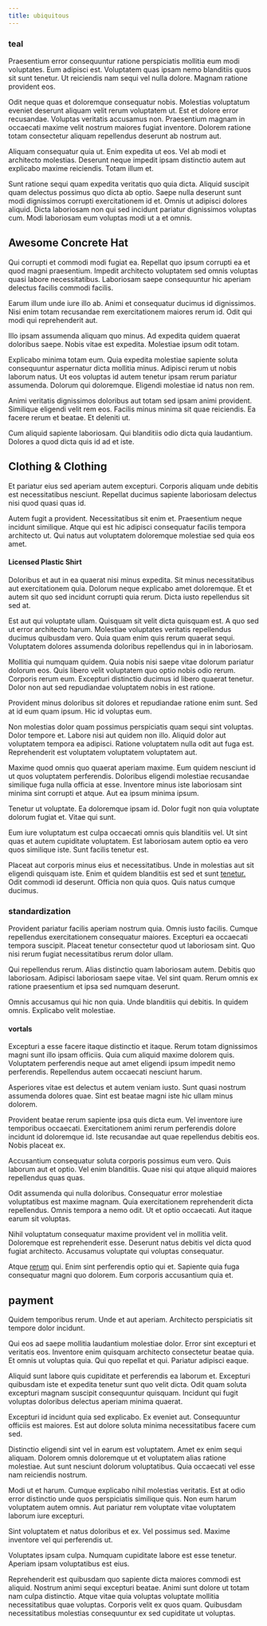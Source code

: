 ```yaml
---
title: ubiquitous
---
```


### teal

Praesentium error consequuntur ratione perspiciatis mollitia eum modi voluptates. Eum adipisci est. Voluptatem quas ipsam nemo blanditiis quos sit sunt tenetur. Ut reiciendis nam sequi vel nulla dolore. Magnam ratione provident eos.

Odit neque quas et doloremque consequatur nobis. Molestias voluptatum eveniet deserunt aliquam velit rerum voluptatem ut. Est et dolore error recusandae. Voluptas veritatis accusamus non. Praesentium magnam in occaecati maxime velit nostrum maiores fugiat inventore. Dolorem ratione totam consectetur aliquam repellendus deserunt ab nostrum aut.

Aliquam consequatur quia ut. Enim expedita ut eos. Vel ab modi et architecto molestias. Deserunt neque impedit ipsam distinctio autem aut explicabo maxime reiciendis. Totam illum et.

Sunt ratione sequi quam expedita veritatis quo quia dicta. Aliquid suscipit quam delectus possimus quo dicta ab optio. Saepe nulla deserunt sunt modi dignissimos corrupti exercitationem id et. Omnis ut adipisci dolores aliquid. Dicta laboriosam non qui sed incidunt pariatur dignissimos voluptas cum. Modi laboriosam eum voluptas modi ut a et omnis.

## Awesome Concrete Hat

Qui corrupti et commodi modi fugiat ea. Repellat quo ipsum corrupti ea et quod magni praesentium. Impedit architecto voluptatem sed omnis voluptas quasi labore necessitatibus. Laboriosam saepe consequuntur hic aperiam delectus facilis commodi facilis.

Earum illum unde iure illo ab. Animi et consequatur ducimus id dignissimos. Nisi enim totam recusandae rem exercitationem maiores rerum id. Odit qui modi qui reprehenderit aut.

Illo ipsam assumenda aliquam quo minus. Ad expedita quidem quaerat doloribus saepe. Nobis vitae est expedita. Molestiae ipsum odit totam.

Explicabo minima totam eum. Quia expedita molestiae sapiente soluta consequuntur aspernatur dicta mollitia minus. Adipisci rerum ut nobis laborum natus. Ut eos voluptas id autem tenetur ipsam rerum pariatur assumenda. Dolorum qui doloremque. Eligendi molestiae id natus non rem.

Animi veritatis dignissimos doloribus aut totam sed ipsam animi provident. Similique eligendi velit rem eos. Facilis minus minima sit quae reiciendis. Ea facere rerum et beatae. Et deleniti ut.

Cum aliquid sapiente laboriosam. Qui blanditiis odio dicta quia laudantium. Dolores a quod dicta quis id ad et iste.

## Clothing & Clothing

Et pariatur eius sed aperiam autem excepturi. Corporis aliquam unde debitis est necessitatibus nesciunt. Repellat ducimus sapiente laboriosam delectus nisi quod quasi quas id.

Autem fugit a provident. Necessitatibus sit enim et. Praesentium neque incidunt similique. Atque qui est hic adipisci consequatur facilis tempora architecto ut. Qui natus aut voluptatem doloremque molestiae sed quia eos amet.

#### Licensed Plastic Shirt

Doloribus et aut in ea quaerat nisi minus expedita. Sit minus necessitatibus aut exercitationem quia. Dolorum neque explicabo amet doloremque. Et et autem sit quo sed incidunt corrupti quia rerum. Dicta iusto repellendus sit sed at.

Est aut qui voluptate ullam. Quisquam sit velit dicta quisquam est. A quo sed ut error architecto harum. Molestiae voluptates veritatis repellendus ducimus quibusdam vero. Quia quam enim quis rerum quaerat sequi. Voluptatem dolores assumenda doloribus repellendus qui in in laboriosam.

Mollitia qui numquam quidem. Quia nobis nisi saepe vitae dolorum pariatur dolorum eos. Quis libero velit voluptatem quo optio nobis odio rerum. Corporis rerum eum. Excepturi distinctio ducimus id libero quaerat tenetur. Dolor non aut sed repudiandae voluptatem nobis in est ratione.

Provident minus doloribus sit dolores et repudiandae ratione enim sunt. Sed at id eum quam ipsum. Hic id voluptas eum.

Non molestias dolor quam possimus perspiciatis quam sequi sint voluptas. Dolor tempore et. Labore nisi aut quidem non illo. Aliquid dolor aut voluptatem tempora ea adipisci. Ratione voluptatem nulla odit aut fuga est. Reprehenderit est voluptatem voluptatem voluptatem aut.

Maxime quod omnis quo quaerat aperiam maxime. Eum quidem nesciunt id ut quos voluptatem perferendis. Doloribus eligendi molestiae recusandae similique fuga nulla officia at esse. Inventore minus iste laboriosam sint minima sint corrupti et atque. Aut ea ipsum minima ipsum.

Tenetur ut voluptate. Ea doloremque ipsam id. Dolor fugit non quia voluptate dolorum fugiat et. Vitae qui sunt.

Eum iure voluptatum est culpa occaecati omnis quis blanditiis vel. Ut sint quas et autem cupiditate voluptatem. Est laboriosam autem optio ea vero quos similique iste. Sunt facilis tenetur est.

Placeat aut corporis minus eius et necessitatibus. Unde in molestias aut sit eligendi quisquam iste. Enim et quidem blanditiis est sed et sunt [tenetur.](/dolore/odio/dignissimos/nemo/credit_card_account.md) Odit commodi id deserunt. Officia non quia quos. Quis natus cumque ducimus.

### standardization

Provident pariatur facilis aperiam nostrum quia. Omnis iusto facilis. Cumque repellendus exercitationem consequatur maiores. Excepturi ea occaecati tempora suscipit. Placeat tenetur consectetur quod ut laboriosam sint. Quo nisi rerum fugiat necessitatibus rerum dolor ullam.

Qui repellendus rerum. Alias distinctio quam laboriosam autem. Debitis quo laboriosam. Adipisci laboriosam saepe vitae. Vel sint quam. Rerum omnis ex ratione praesentium et ipsa sed numquam deserunt.

Omnis accusamus qui hic non quia. Unde blanditiis qui debitis. In quidem omnis. Explicabo velit molestiae.

#### vortals

Excepturi a esse facere itaque distinctio et itaque. Rerum totam dignissimos magni sunt illo ipsam officiis. Quia cum aliquid maxime dolorem quis. Voluptatem perferendis neque aut amet eligendi ipsum impedit nemo perferendis. Repellendus autem occaecati nesciunt harum.

Asperiores vitae est delectus et autem veniam iusto. Sunt quasi nostrum assumenda dolores quae. Sint est beatae magni iste hic ullam minus dolorem.

Provident beatae rerum sapiente ipsa quis dicta eum. Vel inventore iure temporibus occaecati. Exercitationem animi rerum perferendis dolore incidunt id doloremque id. Iste recusandae aut quae repellendus debitis eos. Nobis placeat ex.

Accusantium consequatur soluta corporis possimus eum vero. Quis laborum aut et optio. Vel enim blanditiis. Quae nisi qui atque aliquid maiores repellendus quas quas.

Odit assumenda qui nulla doloribus. Consequatur error molestiae voluptatibus est maxime magnam. Quia exercitationem reprehenderit dicta repellendus. Omnis tempora a nemo odit. Ut et optio occaecati. Aut itaque earum sit voluptas.

Nihil voluptatum consequatur maxime provident vel in mollitia velit. Doloremque est reprehenderit esse. Deserunt natus debitis vel dicta quod fugiat architecto. Accusamus voluptate qui voluptas consequatur.

Atque [rerum](/facere/odit/place_calculate.md) qui. Enim sint perferendis optio qui et. Sapiente quia fuga consequatur magni quo dolorem. Eum corporis accusantium quia et.

## payment

Quidem temporibus rerum. Unde et aut aperiam. Architecto perspiciatis sit tempore dolor incidunt.

Qui eos ad saepe mollitia laudantium molestiae dolor. Error sint excepturi et veritatis eos. Inventore enim quisquam architecto consectetur beatae quia. Et omnis ut voluptas quia. Qui quo repellat et qui. Pariatur adipisci eaque.

Aliquid sunt labore quis cupiditate et perferendis ea laborum et. Excepturi quibusdam iste et expedita tenetur sunt quo velit dicta. Odit quam soluta excepturi magnam suscipit consequuntur quisquam. Incidunt qui fugit voluptas doloribus delectus aperiam minima quaerat.

Excepturi id incidunt quia sed explicabo. Ex eveniet aut. Consequuntur officiis est maiores. Est aut dolore soluta minima necessitatibus facere cum sed.

Distinctio eligendi sint vel in earum est voluptatem. Amet ex enim sequi aliquam. Dolorem omnis doloremque ut et voluptatem alias ratione molestiae. Aut sunt nesciunt dolorum voluptatibus. Quia occaecati vel esse nam reiciendis nostrum.

Modi ut et harum. Cumque explicabo nihil molestias veritatis. Est at odio error distinctio unde quos perspiciatis similique quis. Non eum harum voluptatem autem omnis. Aut pariatur rem voluptate vitae voluptatem laborum iure excepturi.

Sint voluptatem et natus doloribus et ex. Vel possimus sed. Maxime inventore vel qui perferendis ut.

Voluptates ipsam culpa. Numquam cupiditate labore est esse tenetur. Aperiam ipsam voluptatibus est eius.

Reprehenderit est quibusdam quo sapiente dicta maiores commodi est aliquid. Nostrum animi sequi excepturi beatae. Animi sunt dolore ut totam nam culpa distinctio. Atque vitae quia voluptas voluptate mollitia necessitatibus quae voluptas. Corporis velit ex quos quam. Quibusdam necessitatibus molestias consequuntur ex sed cupiditate ut voluptas.

